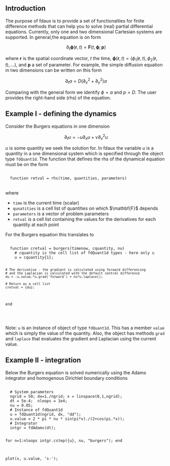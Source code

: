 <h2>Introduction</h2>

The purpose of fdaux is to provide a set of functionalties for finite difference methods that can help you to solve (real) partial differential equations. Currently, only one and two dimensional Cartesian systems are supported. 
In general,the equation is on form  

$$
  \partial_t \boldsymbol{\phi}(\mathbf{r},t) = \mathbf{F}(t,\boldsymbol{\phi}; \mathbf{p}) 
$$

where $\mathbf{r}$ is the spatial coordinate vector, $t$ the time, $\boldsymbol{\phi}(\mathbf{r},t) = (\phi_1(\mathbf{r},t) , \phi_2(\mathbf{r},t) , \ldots)$, and $\mathbf{p}$ a set of parameter. For example, the simple diffusion equation 
in two dimensions can be written on this form

$$
\partial_t a = D \left( \partial_x^2 + \partial^2_y\right) a  
$$

Comparing with the general form we identify $\phi=a$ and $p=D$. The user provides the right-hand side (rhs) of the equation.  

<h2>Example I - defining the dynamics </h2>
Consider the Burgers equations in one dimension

$$
\partial_t u = -u\partial_xu + \nu \partial_x^2 u 
$$

$u$ is some quantity we seek the solution for. In fdaux the variable $u$ is a quantity in a one dimensional system which is specified through the object type <code>fdQuant1d</code>. The function that defines the rhs of the dynamical equation must be on the form 

<pre>
<code>
  function retval = rhs(time, quantities, parameters)
</code>
</pre>
where 
<ul>
  <li><code>time</code> is the current time (scalar)</li>
  <li><code>qunatities</code> is a cell list of quantities on which $\mathbf{F}$ depends </li>
  <li><code>parameters</code> is a vector of problem parameters </li>
  <li><code>retval</code> is a cell list containing the values for the derivatives for each quantity at each point</li>
</ul>
For the Burgers equation this translates to 
<pre>
<code>
  function cretval = burgers(timenow, cquantity, nu)
    # cquantity is the cell list of fdQuant1d types - here only u
    u = cquantity{1};
  
    # The derivative - the gradient is calculated using forward differencing
    # and the Laplacian is calculated with the default central difference
    du = -u.value.*u.grad('forward') + nu*u.laplace();
  
    # Return as a cell list
    cretval = {du};
  end  
</code>
</pre>
Note: <code>u</code> is an instance of object of type <code>fdQuant1d</code>. This has a member <code>value</code> which is simply the value of the quantity. Also, the object has methods <code>grad</code> and <code>laplace</code> that evaluates the gradient and Laplacian using the current value.

<h2>Example II - integration </h2>
Below the Burgers equation is solved numerically using the Adams integrator and homogenous Dirichlet boundary conditions 
<pre>
<code>
  # System parameters
  ngrid = 50; dx=1./ngrid; x = linspace(0,1,ngrid);
  dt = 5e-4;  nloops = 1e4;
  nu = 0.05;
  # Instance of fdQuant1d
  u = fdQuant1d(ngrid, dx, "dd");
  u.value = 2 * pi * nu * sin(pi*x)./(2+cos(pi.*x));
  # Integrator
  intgr = fdAdams(dt);

  for n=1:nloops
    intgr.cstep({u}, nu, "burgers");
  end
  
  plot(x, u.value, 's-');
</code>
</pre>


